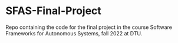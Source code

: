 # SFAS-Final-Project
Repo containing the code for the final project in the course Software Frameworks for Autonomous Systems, fall 2022 at DTU.
